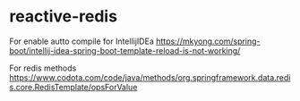 # reactive-redis

For enable autto compile for IntellijIDEa
https://mkyong.com/spring-boot/intellij-idea-spring-boot-template-reload-is-not-working/

For redis methods
https://www.codota.com/code/java/methods/org.springframework.data.redis.core.RedisTemplate/opsForValue
